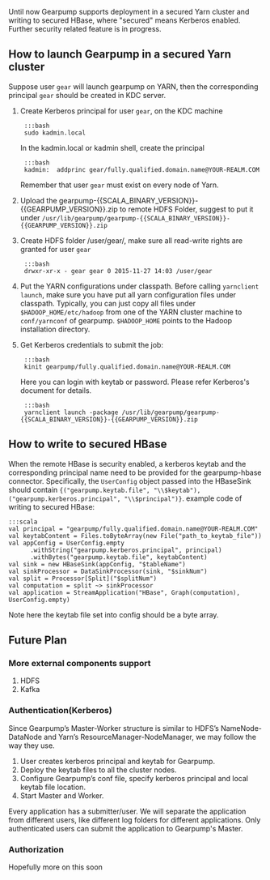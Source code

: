 Until now Gearpump supports deployment in a secured Yarn cluster and writing to secured HBase, where "secured" means Kerberos enabled. 
Further security related feature is in progress.

## How to launch Gearpump in a secured Yarn cluster
Suppose user `gear` will launch gearpump on YARN, then the corresponding principal `gear` should be created in KDC server.

1. Create Kerberos principal for user `gear`, on the KDC machine
 
		:::bash 
   		sudo kadmin.local
   
	In the kadmin.local or kadmin shell, create the principal
   
   		:::bash
   		kadmin:  addprinc gear/fully.qualified.domain.name@YOUR-REALM.COM
   
	Remember that user `gear` must exist on every node of Yarn. 

2. Upload the gearpump-{{SCALA_BINARY_VERSION}}-{{GEARPUMP_VERSION}}.zip to remote HDFS Folder, suggest to put it under `/usr/lib/gearpump/gearpump-{{SCALA_BINARY_VERSION}}-{{GEARPUMP_VERSION}}.zip`

3. Create HDFS folder /user/gear/, make sure all read-write rights are granted for user `gear`

   		:::bash
   		drwxr-xr-x - gear gear 0 2015-11-27 14:03 /user/gear
   
   
4. Put the YARN configurations under classpath.
  Before calling `yarnclient launch`, make sure you have put all yarn configuration files under classpath. Typically, you can just copy all files under `$HADOOP_HOME/etc/hadoop` from one of the YARN cluster machine to `conf/yarnconf` of gearpump. `$HADOOP_HOME` points to the Hadoop installation directory. 
  
5. Get Kerberos credentials to submit the job:

   		:::bash
   		kinit gearpump/fully.qualified.domain.name@YOUR-REALM.COM
   
   
	Here you can login with keytab or password. Please refer Kerberos's document for details.
    
		:::bash
		yarnclient launch -package /usr/lib/gearpump/gearpump-{{SCALA_BINARY_VERSION}}-{{GEARPUMP_VERSION}}.zip
   
  
## How to write to secured HBase
When the remote HBase is security enabled, a kerberos keytab and the corresponding principal name need to be
provided for the gearpump-hbase connector. Specifically, the `UserConfig` object passed into the HBaseSink should contain
`{("gearpump.keytab.file", "\\$keytab"), ("gearpump.kerberos.principal", "\\$principal")}`. example code of writing to secured HBase:

	:::scala
	val principal = "gearpump/fully.qualified.domain.name@YOUR-REALM.COM"
	val keytabContent = Files.toByteArray(new File("path_to_keytab_file"))
	val appConfig = UserConfig.empty
	      .withString("gearpump.kerberos.principal", principal)
	      .withBytes("gearpump.keytab.file", keytabContent)
	val sink = new HBaseSink(appConfig, "$tableName")
	val sinkProcessor = DataSinkProcessor(sink, "$sinkNum")
	val split = Processor[Split]("$splitNum")
	val computation = split ~> sinkProcessor
	val application = StreamApplication("HBase", Graph(computation), UserConfig.empty)


Note here the keytab file set into config should be a byte array.

## Future Plan

### More external components support
1. HDFS
2. Kafka

### Authentication(Kerberos)
Since Gearpump’s Master-Worker structure is similar to HDFS’s NameNode-DataNode and Yarn’s ResourceManager-NodeManager, we may follow the way they use.

1. User creates kerberos principal and keytab for Gearpump.
2. Deploy the keytab files to all the cluster nodes.
3. Configure Gearpump’s conf file, specify kerberos principal and local keytab file location.
4. Start Master and Worker.

Every application has a submitter/user. We will separate the application from different users, like different log folders for different applications. 
Only authenticated users can submit the application to Gearpump's Master.

### Authorization
Hopefully more on this soon

